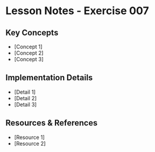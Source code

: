 # Lesson Notes - Exercise 007

## Key Concepts
- [Concept 1]
- [Concept 2]
- [Concept 3]

## Implementation Details
- [Detail 1]
- [Detail 2]
- [Detail 3]

## Resources & References
- [Resource 1]
- [Resource 2]